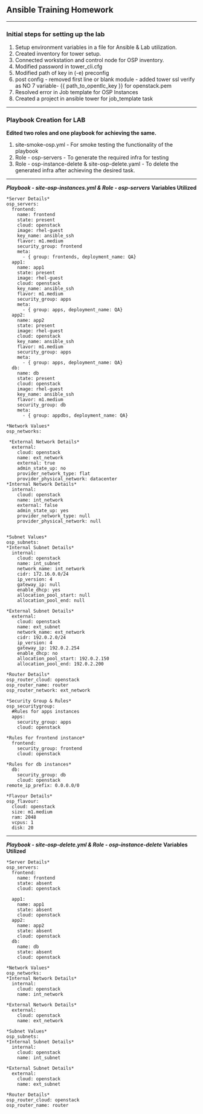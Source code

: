 
## Ansible Training Homework ##

-----------------------------------------------------------------------------------------------------------------------------------------------------------------------------------
### Initial steps for setting up the lab ###

1. Setup environment variables in a file for Ansible & Lab utilization.
2. Created inventory for tower setup.
3. Connected workstation and control node for OSP inventory.
4. Modified password in tower_cli.cfg 
5. Modified path of key in (-e) preconfig 
6. post config - removed first line or blank module - added tower ssl verify as NO
7 variable- {{ path_to_opentlc_key }} for openstack.pem
8. Resolved error in  Job template for OSP Instances
9. Created a project in ansible tower for job_template task 

-----------------------------------------------------------------------------------------------------------------------------------------------------------------------------------

### Playbook Creation for LAB ###


__Edited two roles and one playbook for achieving the same.__

1. site-smoke-osp.yml - For smoke testing the functionality of the playbook
2. Role - osp-servers - To generate the required infra for testing
3. Role - osp-instance-delete & site-osp-delete.yaml - To delete the generated infra after achieving the desired task.

-----------------------------------------------------------------------------------------------------------------------------------------------------------------------------------
***Playbook - site-osp-instances.yml & Role - osp-servers***
**Variables Utilized**
```
*Server Details*
osp_servers:
  frontend:
    name: frontend
    state: present
    cloud: openstack
    image: rhel-guest
    key_name: ansible_ssh
    flavor: m1.medium
    security_group: frontend
    meta:
      - { group: frontends, deployment_name: QA}
  app1:
    name: app1
    state: present
    image: rhel-guest
    cloud: openstack
    key_name: ansible_ssh
    flavor: m1.medium
    security_group: apps
    meta:
      - { group: apps, deployment_name: QA}
  app2:
    name: app2
    state: present
    image: rhel-guest
    cloud: openstack
    key_name: ansible_ssh
    flavor: m1.medium
    security_group: apps
    meta:
      - { group: apps, deployment_name: QA}
  db:
    name: db
    state: present
    cloud: openstack
    image: rhel-guest
    key_name: ansible_ssh
    flavor: m1.medium
    security_group: db
    meta:
      - { group: appdbs, deployment_name: QA}

*Network Values*
osp_networks:
 
 *External Network Details*
  external:
    cloud: openstack
    name: ext_network
    external: true
    admin_state_up: no
    provider_network_type: flat
    provider_physical_network: datacenter
*Internal Network Details*
  internal:
    cloud: openstack
    name: int_network
    external: false
    admin_state_up: yes
    provider_network_type: null
    provider_physical_network: null


*Subnet Values*
osp_subnets:
*Internal Subnet Details*
  internal:
    cloud: openstack
    name: int_subnet
    network_name: int_network
    cidr: 172.16.0.0/24
    ip_version: 4
    gateway_ip: null
    enable_dhcp: yes
    allocation_pool_start: null
    allocation_pool_end: null
    
*External Subnet Details*
  external:
    cloud: openstack
    name: ext_subnet
    network_name: ext_network
    cidr: 192.0.2.0/24
    ip_version: 4
    gateway_ip: 192.0.2.254
    enable_dhcp: no
    allocation_pool_start: 192.0.2.150
    allocation_pool_end: 192.0.2.200

*Router Details*
osp_router_cloud: openstack
osp_router_name: router
osp_router_network: ext_network

*Security Group & Rules*
osp_securitygroup:
  #Rules for apps instances
  apps:
    security_group: apps
    cloud: openstack
  
*Rules for frontend instance*
  frontend:
    security_group: frontend
    cloud: openstack

*Rules for db instances*
  db:
    security_group: db
    cloud: openstack
remote_ip_prefix: 0.0.0.0/0

*Flavour Details*
osp_flavour:
  cloud: openstack
  size: m1.medium
  ram: 2048
  vcpus: 1
  disk: 20
```
-----------------------------------------------------------------------------------------------------------------------------------------------------------------------------------
***Playbook - site-osp-delete.yml & Role - osp-instance-delete***
**Variables Utilized**
```
*Server Details*
osp_servers:
  frontend:
    name: frontend
    state: absent
    cloud: openstack
  
  app1:
    name: app1
    state: absent
    cloud: openstack
  app2:
    name: app2
    state: absent
    cloud: openstack
  db:
    name: db
    state: absent
    cloud: openstack

*Network Values*
osp_networks:
*Internal Network Details*
  internal:
    cloud: openstack
    name: int_network

*External Network Details*
  external:
    cloud: openstack
    name: ext_network

*Subnet Values*
osp_subnets:
*Internal Subnet Details*
  internal:
    cloud: openstack
    name: int_subnet
    
*External Subnet Details*
  external:
    cloud: openstack
    name: ext_subnet

*Router Details*
osp_router_cloud: openstack
osp_router_name: router
```
